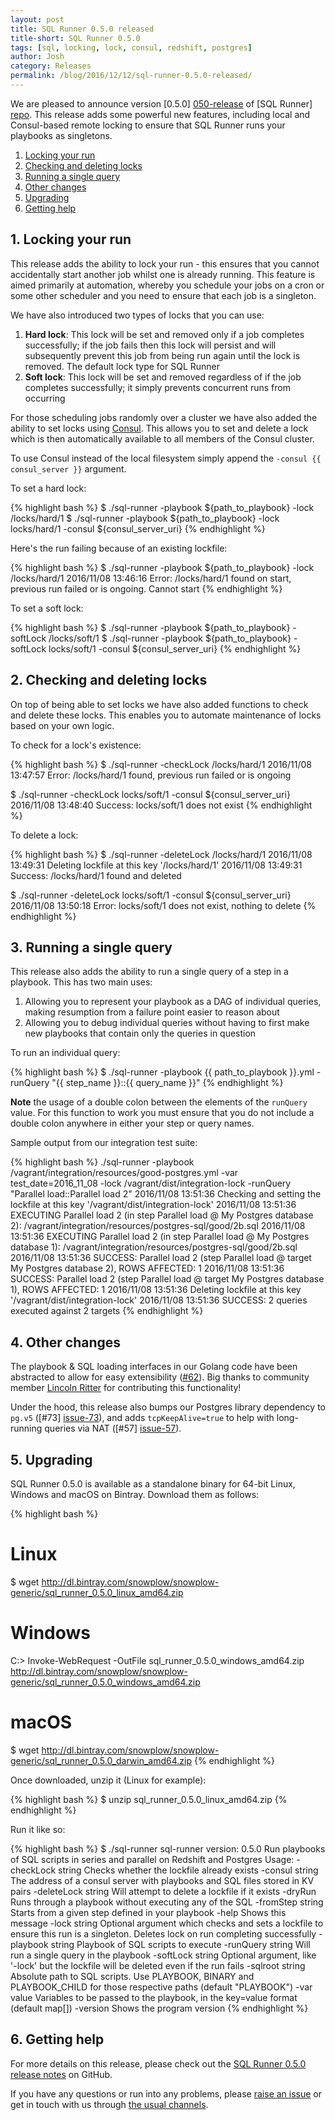```yaml
---
layout: post
title: SQL Runner 0.5.0 released
title-short: SQL Runner 0.5.0
tags: [sql, locking, lock, consul, redshift, postgres]
author: Josh
category: Releases
permalink: /blog/2016/12/12/sql-runner-0.5.0-released/
---
```


We are pleased to announce version [0.5.0] [050-release] of [SQL Runner] [repo]. This release adds some powerful new features, including local and Consul-based remote locking to ensure that SQL Runner runs your playbooks as singletons.

1. [Locking your run](/blog/2016/12/12/sql-runner-0.5.0-released/#lock-your-run)
2. [Checking and deleting locks](/blog/2016/12/12/sql-runner-0.5.0-released/#check-delete-locks)
3. [Running a single query](/blog/2016/12/12/sql-runner-0.5.0-released/#run-single-query)
4. [Other changes](/blog/2016/12/12/sql-runner-0.5.0-released/#other-changes)
5. [Upgrading](/blog/2016/12/12/sql-runner-0.5.0-released/#upgrading)
6. [Getting help](/blog/2016/12/12/sql-runner-0.5.0-released/#help)

<!--more-->

<h2 id="lock-your-run">1. Locking your run</h2>

This release adds the ability to lock your run - this ensures that you cannot accidentally start another job whilst one is already running.  This feature is aimed primarily at automation, whereby you schedule your jobs on a cron or some other scheduler and you need to ensure that each job is a singleton.

We have also introduced two types of locks that you can use:

1. **Hard lock**: This lock will be set and removed only if a job completes successfully; if the job fails then this lock will persist and will subsequently prevent this job from being run again until the lock is removed. The default lock type for SQL Runner
2. **Soft lock**: This lock will be set and removed regardless of if the job completes successfully; it simply prevents concurrent runs from occurring

For those scheduling jobs randomly over a cluster we have also added the ability to set locks using [Consul][consul]. This allows you to set and delete a lock which is then automatically available to all members of the Consul cluster.

To use Consul instead of the local filesystem simply append the `-consul {{ consul_server }}` argument.

To set a hard lock:

{% highlight bash %}
$ ./sql-runner -playbook ${path_to_playbook} -lock /locks/hard/1
$ ./sql-runner -playbook ${path_to_playbook} -lock locks/hard/1 -consul ${consul_server_uri}
{% endhighlight %}

Here's the run failing because of an existing lockfile:

{% highlight bash %}
$ ./sql-runner -playbook ${path_to_playbook} -lock /locks/hard/1
2016/11/08 13:46:16 Error: /locks/hard/1 found on start, previous run failed or is ongoing. Cannot start
{% endhighlight %}

To set a soft lock:

{% highlight bash %}
$ ./sql-runner -playbook ${path_to_playbook} -softLock /locks/soft/1
$ ./sql-runner -playbook ${path_to_playbook} -softLock locks/soft/1 -consul ${consul_server_uri}
{% endhighlight %}

<h2 id="check-delete-locks">2. Checking and deleting locks</h2>

On top of being able to set locks we have also added functions to check and delete these locks. This enables you to automate maintenance of locks based on your own logic.

To check for a lock's existence:

{% highlight bash %}
$ ./sql-runner -checkLock /locks/hard/1
2016/11/08 13:47:57 Error: /locks/hard/1 found, previous run failed or is ongoing

$ ./sql-runner -checkLock locks/soft/1 -consul ${consul_server_uri}
2016/11/08 13:48:40 Success: locks/soft/1 does not exist
{% endhighlight %}

To delete a lock:

{% highlight bash %}
$ ./sql-runner -deleteLock /locks/hard/1
2016/11/08 13:49:31 Deleting lockfile at this key '/locks/hard/1'
2016/11/08 13:49:31 Success: /locks/hard/1 found and deleted

$ ./sql-runner -deleteLock locks/soft/1 -consul ${consul_server_uri}
2016/11/08 13:50:18 Error: locks/soft/1 does not exist, nothing to delete
{% endhighlight %}

<h2 id="run-single-query">3. Running a single query</h2>

This release also adds the ability to run a single query of a step in a playbook. This has two main uses:

1. Allowing you to represent your playbook as a DAG of individual queries, making resumption from a failure point easier to reason about
2. Allowing you to debug individual queries without having to first make new playbooks that contain only the queries in question

To run an individual query:

{% highlight bash %}
$ ./sql-runner -playbook {{ path_to_playbook }}.yml -runQuery "{{ step_name }}::{{ query_name }}"
{% endhighlight %}

__Note__ the usage of a double colon between the elements of the `runQuery` value. For this function to work you must ensure that you do not include a double colon anywhere in either your step or query names.

Sample output from our integration test suite:

{% highlight bash %}
./sql-runner -playbook /vagrant/integration/resources/good-postgres.yml -var test_date=2016_11_08 -lock /vagrant/dist/integration-lock -runQuery "Parallel load::Parallel load 2"
2016/11/08 13:51:36 Checking and setting the lockfile at this key '/vagrant/dist/integration-lock'
2016/11/08 13:51:36 EXECUTING Parallel load 2 (in step Parallel load @ My Postgres database 2): /vagrant/integration/resources/postgres-sql/good/2b.sql
2016/11/08 13:51:36 EXECUTING Parallel load 2 (in step Parallel load @ My Postgres database 1): /vagrant/integration/resources/postgres-sql/good/2b.sql
2016/11/08 13:51:36 SUCCESS: Parallel load 2 (step Parallel load @ target My Postgres database 2), ROWS AFFECTED: 1
2016/11/08 13:51:36 SUCCESS: Parallel load 2 (step Parallel load @ target My Postgres database 1), ROWS AFFECTED: 1
2016/11/08 13:51:36 Deleting lockfile at this key '/vagrant/dist/integration-lock'
2016/11/08 13:51:36 SUCCESS: 2 queries executed against 2 targets
{% endhighlight %}

<h2 id="other-changes">4. Other changes</h2>

The playbook & SQL loading interfaces in our Golang code have been abstracted to allow for easy extensibility ([#62][pull-62]). Big thanks to community member [Lincoln Ritter][lritter] for contributing this functionality!

Under the hood, this release also bumps our Postgres library dependency to `pg.v5` ([#73] [issue-73]), and adds `tcpKeepAlive=true` to help with long-running queries via NAT ([#57] [issue-57]).

<h2 id="upgrading">5. Upgrading</h2>

SQL Runner 0.5.0 is available as a standalone binary for 64-bit Linux, Windows and macOS on Bintray. Download them as follows:

{% highlight bash %}
# Linux
$ wget http://dl.bintray.com/snowplow/snowplow-generic/sql_runner_0.5.0_linux_amd64.zip

# Windows
C:\> Invoke-WebRequest -OutFile sql_runner_0.5.0_windows_amd64.zip http://dl.bintray.com/snowplow/snowplow-generic/sql_runner_0.5.0_windows_amd64.zip

# macOS
$ wget http://dl.bintray.com/snowplow/snowplow-generic/sql_runner_0.5.0_darwin_amd64.zip
{% endhighlight %}

Once downloaded, unzip it (Linux for example):

{% highlight bash %}
$ unzip sql_runner_0.5.0_linux_amd64.zip
{% endhighlight %}

Run it like so:

{% highlight bash %}
$ ./sql-runner
sql-runner version: 0.5.0
Run playbooks of SQL scripts in series and parallel on Redshift and Postgres
Usage:
  -checkLock string
      Checks whether the lockfile already exists
  -consul string
      The address of a consul server with playbooks and SQL files stored in KV pairs
  -deleteLock string
      Will attempt to delete a lockfile if it exists
  -dryRun
      Runs through a playbook without executing any of the SQL
  -fromStep string
      Starts from a given step defined in your playbook
  -help
      Shows this message
  -lock string
      Optional argument which checks and sets a lockfile to ensure this run is a singleton. Deletes lock on run completing successfully
  -playbook string
      Playbook of SQL scripts to execute
  -runQuery string
      Will run a single query in the playbook
  -softLock string
      Optional argument, like '-lock' but the lockfile will be deleted even if the run fails
  -sqlroot string
      Absolute path to SQL scripts. Use PLAYBOOK, BINARY and PLAYBOOK_CHILD for those respective paths (default "PLAYBOOK")
  -var value
      Variables to be passed to the playbook, in the key=value format (default map[])
  -version
      Shows the program version
{% endhighlight %}

<h2 id="help">6. Getting help</h2>

For more details on this release, please check out the [SQL Runner 0.5.0 release notes][050-release] on GitHub.

If you have any questions or run into any problems, please [raise an issue][issues] or get in touch with us through [the usual channels][talk-to-us].

[lritter]: https://github.com/lritter
[pull-62]: https://github.com/snowplow/sql-runner/pull/62
[issue-57]: https://github.com/snowplow/sql-runner/issues/57
[issue-73]: https://github.com/snowplow/sql-runner/issues/73

[consul]: https://www.consul.io/
[repo]: https://github.com/snowplow/sql-runner
[issues]: https://github.com/snowplow/sql-runner/issues
[050-release]: https://github.com/snowplow/sql-runner/releases/tag/0.5.0
[talk-to-us]: https://github.com/snowplow/snowplow/wiki/Talk-to-us
